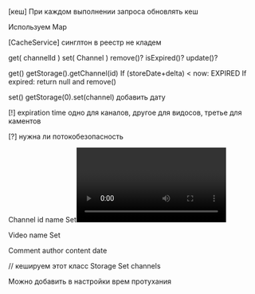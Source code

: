[кеш]
При каждом выполнении запроса обновлять кеш

Используем Map

[CacheService]
синглтон
в реестр не кладем

get( channelId )
set( Channel )
remove()?
isExpired()?
update()?

get()
getStorage().getChannel(id)
If (storeDate+delta) < now: EXPIRED
If expired: return null and remove()

set()
getStorage(0).set(channel)
добавить дату

[!] expiration time одно для каналов, другое для видосов,
третье для каментов

[?] нужна ли потокобезопасность

Channel
    id
    name
    Set<Video>
    
Video
    name
    Set<Comment>
    
Comment
    author
    content
    date

// кешируем этот класс
Storage
    Set<Channel> channels
    
Можно добавить в настройки врем протухания
    
    